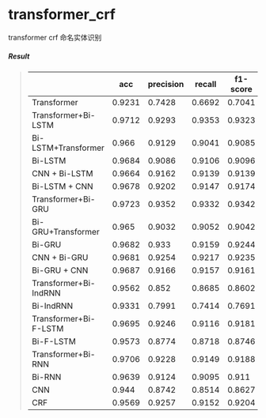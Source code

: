 # transformer_crf
transformer crf 命名实体识别

##### Result
>|                      |    acc    |  precision  |    recall   |  f1-score  |
>|----------------------|-----------|-------------|-------------|------------|
>| Transformer          |  0.9231   |   0.7428    |   0.6692    |   0.7041   |
>| Transformer+Bi-LSTM  |  0.9712   |   0.9293    |   0.9353    |   0.9323   |
>| Bi-LSTM+Transformer  |  0.966    |   0.9129    |   0.9041    |   0.9085   |
>| Bi-LSTM              |  0.9684   |   0.9086    |   0.9106    |   0.9096   |
>| CNN + Bi-LSTM        |  0.9664	|   0.9162    |   0.9139    |   0.9139   |
>| Bi-LSTM + CNN        |  0.9678   |   0.9202    |   0.9147    |   0.9174   |
>| Transformer+Bi-GRU   |  0.9723   |   0.9352    |   0.9332    |   0.9342   |
>| Bi-GRU+Transformer   |  0.965    |   0.9032    |   0.9052    |   0.9042   |
>| Bi-GRU               |  0.9682   |   0.933     |   0.9159    |   0.9244   |
>| CNN + Bi-GRU         |  0.9681	|   0.9254    |   0.9217    |   0.9235   |
>| Bi-GRU + CNN         |  0.9687   |   0.9166    |   0.9157    |   0.9161   |
>| Transformer+Bi-IndRNN|  0.9562   |   0.852     |   0.8685    |   0.8602   |
>| Bi-IndRNN            |  0.9331   |   0.7991    |   0.7414    |   0.7691   |
>| Transformer+Bi-F-LSTM|  0.9695   |   0.9246    |   0.9116    |   0.9181   |
>| Bi-F-LSTM            |  0.9573   |   0.8774    |   0.8718    |   0.8746   |
>| Transformer+Bi-RNN   |  0.9706   |   0.9228    |   0.9149    |   0.9188   |
>| Bi-RNN               |  0.9639   |   0.9124    |   0.9095    |   0.911    |
>| CNN                  |  0.944    |   0.8742    |   0.8514    |   0.8627   |
>| CRF                  |  0.9569   |   0.9257    |   0.9152    |   0.9204   |
